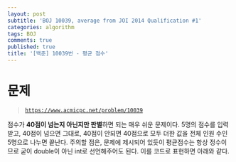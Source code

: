 ```yaml
---
layout: post
subtitle: 'BOJ 10039, average from JOI 2014 Qualification #1'
categories: algorithm
tags: BOJ 
comments: true
published: true
title: '[백준] 10039번 - 평균 점수'
---
```

# 문제
> [`https://www.acmicpc.net/problem/10039`](https://www.acmicpc.net/problem/10039)

점수가 **40점이 넘는지 아닌지만 판별**하면 되는 매우 쉬운 문제이다. 5명의 점수를 입력 받고, 40점이 넘으면 그대로, 40점이 안되면 40점으로 모두 더한 값을 전체 인원 수인 5명으로 나누면 끝난다. 주의할 점은, 문제에 제시되어 있듯이 평균점수는 항상 정수이므로 굳이 double이 아닌 int로 선언해주어도 된다. 이를 코드로 표현하면 아래와 같다.

<script src="https://gist.github.com/sundongkim-dev/23fd6b76e189779d0bab045fad6d6dab.js"></script>
